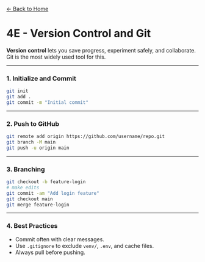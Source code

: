 [← Back to Home](../README.md)

# 4E - Version Control and Git

**Version control** lets you save progress, experiment safely, and collaborate.  
Git is the most widely used tool for this.

---

### 1. Initialize and Commit

```bash
git init
git add .
git commit -m "Initial commit"
```

---

### 2. Push to GitHub

```bash
git remote add origin https://github.com/username/repo.git
git branch -M main
git push -u origin main
```

---

### 3. Branching

```bash
git checkout -b feature-login
# make edits
git commit -am "Add login feature"
git checkout main
git merge feature-login
```

---

### 4. Best Practices
- Commit often with clear messages.  
- Use `.gitignore` to exclude `venv/`, `.env`, and cache files.  
- Always pull before pushing.
